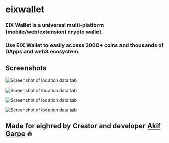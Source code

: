 # eixwallet

### EIX Wallet is a universal multi-platform (mobile/web/extension) crypto wallet.
### Use EIX Wallet to easily access 3000+ coins and thousands of DApps and web3 ecosystem.

## Screenshots

![Screenshot of location data tab](https://github.com/akifgrape/eixwallet/blob/main/Ekran%20g%C3%B6r%C3%BCnt%C3%BCs%C3%BC%202023-03-28%20180716.png)

![Screenshot of location data tab](https://github.com/akifgrape/eixwallet/blob/main/Ekran%20g%C3%B6r%C3%BCnt%C3%BCs%C3%BC%202023-03-28%20180913.png)

![Screenshot of location data tab](https://github.com/akifgrape/eixwallet/blob/main/Ekran%20g%C3%B6r%C3%BCnt%C3%BCs%C3%BC%202023-03-28%20181115.png)

![Screenshot of location data tab](https://github.com/akifgrape/eixwallet/blob/main/Ekran%20g%C3%B6r%C3%BCnt%C3%BCs%C3%BC%202023-03-28%20181149.png)

## Made for eighred by Creator and developer [Akif Garpe](https://github.com/akifgrape) 🔥
